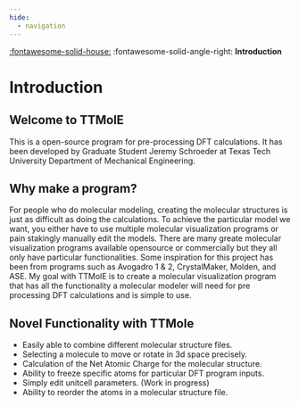 ```yaml
---
hide:
  - navigation
---
```

[:fontawesome-solid-house:](index.md) :fontawesome-solid-angle-right: **Introduction**
# Introduction

## Welcome to TTMolE

This is a open-source program for pre-processing DFT calculations.
It has been developed by Graduate Student Jeremy Schroeder at Texas Tech University Department of Mechanical Engineering. 

## Why make a program?

For people who do molecular modeling, creating the molecular structures is just as difficult as doing the calculations. 
To achieve the particular model we want, you either have to use multiple molecular visualization programs or pain stakingly manually edit the models. 
There are many greate molecular visualization programs available opensource or commercially but they all only have particular functionalities. 
Some inspiration for this project has been from programs such as Avogadro 1 & 2, CrystalMaker, Molden, and ASE.
My goal with TTMolE is to create a molecular visualization program that has all the functionality a molecular modeler will need for pre processing DFT calculations and is simple to use.

## Novel Functionality with TTMole

* Easily able to combine different molecular structure files.
* Selecting a molecule to move or rotate in 3d space precisely.
* Calculation of the Net Atomic Charge for the molecular structure.
* Ability to freeze specific atoms for particular DFT program inputs.
* Simply edit unitcell parameters. (Work in progress)
* Ability to reorder the atoms in a molecular structure file.


